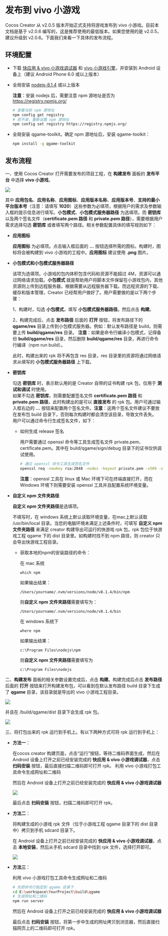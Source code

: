 # 发布到 vivo 小游戏

Cocos Creator 从 v2.0.5 版本开始正式支持将游戏发布到 vivo 小游戏。目前本文档是基于 v2.0.6 编写的，这是推荐使用的最低版本。如果您使用的是 v2.0.5，建议升级到 v2.0.6。下面我们来看一下具体的发布流程。

## 环境配置

- 下载 [快应用 & vivo 小游戏调试器](https://dev.vivo.com.cn/documentCenter/doc/163) 和 [vivo 小游戏引擎](https://dev.vivo.com.cn/documentCenter/doc/163)，并安装到 Android 设备上（建议 Android Phone 6.0 或以上版本）

- 全局安装 [nodejs-8.1.4](https://nodejs.org/zh-cn/download/) 或以上版本

    **注意**：安装 nodejs 后，需要注意 npm 源地址是否为 https://registry.npmjs.org/

    ```bash
    # 查看当前 npm 源地址
    npm config get registry
    # 若不是，重新设置 npm 源地址
    npm config set registry https://registry.npmjs.org/
    ```

- 全局安装 qgame-toolkit。确定 npm 源地址后，安装 qgame-toolkit：

    ```bash
    npm install -g qgame-toolkit
    ```

## 发布流程

一、使用 Cocos Creator 打开需要发布的项目工程，在 **构建发布** 面板的 **发布平台** 中选择 **vivo 小游戏**。

![](./publish-vivo-instant-games/build.png)

其中 **应用包名**、**应用名称**、**应用图标**、**应用版本名称**、**应用版本号**、**支持的最小平台版本号**（注意：请填写 **1020**）这些参数为必填项，根据用户的需求及参数输入框的提示信息进行填写。**小包模式**、**小包模式服务器路径** 为选填项。而 **密钥库** 以及两个签名文件（**certificate.pem 路径** 和 **private.pem 路径**），需要根据用户需求选择勾选 **密钥库** 或者填写两个路径。相关参数配置具体的填写规则如下：

- **应用图标**

  **应用图标** 为必填项。点击输入框后面的 **...** 按钮选择所需的图标。构建时，图标将会被构建到 vivo 小游戏的工程中。**应用图标** 建议使用 **.png** 图片。

- **小包模式和小包模式服务器路径**

  该项为选填项。小游戏的包内体积包含代码和资源不能超过 4M，资源可以通过网络请求加载。**小包模式** 就是帮助用户将脚本文件保留在小游戏包内，其他资源则上传到远程服务器，根据需要从远程服务器下载。而远程资源的下载、缓存和版本管理，Creator 已经帮用户做好了。用户需要做的是以下两个步骤：

  1、构建时，勾选 **小包模式**，填写 **小包模式服务器路径**。然后点击 **构建**。

  2、构建完成后，点击 **发布路径** 后面的 **打开** 按钮，将发布路径下的 **qgame/res** 目录上传到小包模式服务器。例如：默认发布路径是 build，则需要上传 **build/qgame/res** 目录。
  **注意**：如果是命令行编译小包模式，记得备份 **build/qgame/res** 目录，然后删除 **build/qgame/res** 目录，再进行命令行编译（npm run build）。

  此时，构建出来的 rpk 将不再包含 res 目录，res 目录里的资源将通过网络请求从填写的 **小包模式服务器路径** 上下载。

- **密钥库**

  勾选 **密钥库** 时，表示默认用的是 Creator 自带的证书构建 rpk 包，仅用于 **测试和调试** 时使用。<br>
  如果不勾选 **密钥库**，则需要配置签名文件 **certificate.pem 路径** 和 **private.pem 路径**，此时构建出的是可以 **直接发布** 的 rpk 包。用户可通过输入框右边的 **...** 按钮来配置两个签名文件。**注意**：这两个签名文件建议不要放在发布包 build 目录下，否则每次构建时都会清空该目录，导致文件丢失。<br>
  用户可以通过命令行生成签名文件，如下：

    - 如何生成 release 签名

      用户需要通过 openssl 命令等工具生成签名文件 private.pem、certificate.pem。其中在 build/qgame/sign/debug 目录下的证书仅供调试使用。

      ```bash
      # 通过 openssl 命令工具生成签名文件
      openssl req -newkey rsa:2048 -nodes -keyout private.pem -x509 -days 3650 -out certificate.pem
      ```

      **注意**：openssl 工具在 linux 或 Mac 环境下可在终端直接打开，而在 Windows 环境下则需要安装 openssl 工具并且配置系统环境变量。

 - **自定义 npm 文件夹路径**

   **自定义 npm 文件夹路径**是选填项。

   不填写时，在 windows 系统上默认读取环境变量，在mac上默认读取 /usr/bin/local 目录。当您的电脑环境未满足上述条件时，可填写 **自定义 npm 文件夹路径** 来满足 creator 构建导出可运行的快游戏 rpk 包，rpk 包位于快游戏工程 qgame 下的 dist 目录里。如构建时找不到 npm 路径，则 creator 只会导出快游戏工程目录。

    - 获取本地的npm的安装路径的命令：

      在 mac 系统
      ```
      which npm
      ```
      如果输出结果：

      ```
      /Users/yourname/.nvm/versions/node/v8.1.4/bin/npm
      ```
      则**自定义 npm 文件夹路径**需要填写为：

      ```
      /Users/yourname/.nvm/versions/node/v8.1.4/bin
      ```
      在 windows 系统下
      ```
      where npm
      ```

      如果输出结果：

      ```
      c:\Program Files\nodejs\npm
      ```
      则**自定义 npm 文件夹路径**需要填写为

      ```
      c:\Program Files\nodejs
      ```

二、**构建发布** 面板的相关参数设置完成后，点击 **构建**。构建完成后点击 **发布路径** 后面的 **打开** 按钮来打开构建发布包，可以看到在默认发布路径 build 目录下生成了 **qgame** 目录，该目录就是导出的 vivo 小游戏工程目录。

![](./publish-vivo-instant-games/package.png)

并且在 /build/qgame/dist 目录下会生成 rpk 包。

![](./publish-vivo-instant-games/rpk.png)

三、将打包出来的 rpk 运行到手机上。有以下两种方式可将 rpk 运行到手机上：

- **方法一**：

    在cocos creator 构建页面，点击“运行”按钮，等待二维码界面生成，然后在 Android 设备上打开之前已经安装完成的 **快应用 & vivo 小游戏调试器**，点击 **扫码安装** 按钮，最后直接扫描二维码即可打开 rpk。
    利用 vivo 小游戏打包工具命令生成网址和二维码

    然后在 Android 设备上打开之前已经安装完成的 **快应用 & vivo 小游戏调试器**

    ![](./publish-vivo-instant-games/vivo-instant_scan_install.jpg)

    最后点击 **扫码安装** 按钮，扫描二维码即可打开 rpk。

- **方法二**：

    将构建生成的小游戏 rpk 文件（位于小游戏工程 qgame 目录下的 dist 目录中）拷贝到手机 sdcard 目录下。

    在 Android 设备上打开之前已经安装完成的 **快应用 & vivo 小游戏调试器**，点击 **本地安装**，然后从手机 sdcard 目录中找到 rpk 文件，选择打开即可。

    ![](./publish-vivo-instant-games/vivo-instant_native_install.jpg)

- **方法三**：

    利用 vivo 小游戏打包工具命令生成网址和二维码

    ```bash
    # 先把命令行指定到 qgame 目录下
    cd E:\workspace\YourProject\build\qgame
    # 生成网址和二维码
    npm run server
    ```

    然后在 Android 设备上打开之前已经安装完成的 **快应用 & vivo 小游戏调试器**

    最后点击 **扫码安装** 按钮，将第一步中生成的网址拷贝到浏览器，然后直接扫描网页上的二维码即可打开 rpk。
